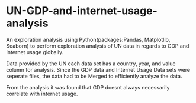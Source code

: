 # UN-GDP-and-internet-usage-analysis
An exploration analysis using Python(packages:Pandas, Matplotlib, Seaborn) to perform exploration analysis of UN data in regards to GDP and Internet usage globally. 

Data provided by the UN each data set has a country, year, and value column for analysis. Since the GDP data and Internet Usage Data sets were seperate files, the data had to be Merged to efficiently analyze the data. 

From the analysis it was found that GDP doesnt always necessarily correlate with internet usage. 
